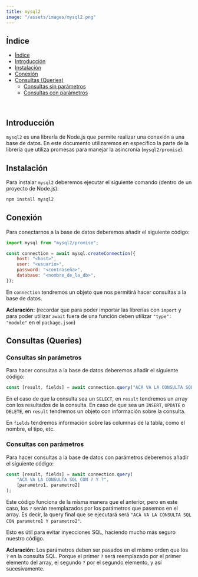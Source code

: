 ```yaml
---
title: mysql2
image: "/assets/images/mysql2.png"
---
```


## Índice

- [Índice](#índice)
- [Introducción](#introducción)
- [Instalación](#instalación)
- [Conexión](#conexión)
- [Consultas (Queries)](#consultas-queries)
  - [Consultas sin parámetros](#consultas-sin-parámetros)
  - [Consultas con parámetros](#consultas-con-parámetros)

<br>

## Introducción

`mysql2` es una librería de Node.js que permite realizar una conexión a una base de datos. En este documento utilizaremos en específico la parte de la librería que utiliza promesas para manejar la asincronía (`mysql2/promise`).

## Instalación

Para instalar `mysql2` deberemos ejecutar el siguiente comando (dentro de un proyecto de Node.js):

```bash
npm install mysql2
```

## Conexión

Para conectarnos a la base de datos deberemos añadir el siguiente código:

```js
import mysql from "mysql2/promise";

const connection = await mysql.createConnection({
    host: "<host>",
    user: "<usuario>",
    password: "<contraseña>",
    database: "<nombre_de_la_db>",
});
```

En `connection` tendremos un objeto que nos permitirá hacer consultas a la base de datos.

**Aclaración:** (recordar que para poder importar las librerías con `import` y para poder utilizar `await` fuera de una función deben utilizar `"type": "module"` en el `package.json`)

## Consultas (Queries)

### Consultas sin parámetros

Para hacer consultas a la base de datos deberemos añadir el siguiente código:

```js
const [result, fields] = await connection.query("ACÁ VA LA CONSULTA SQL");
```

En el caso de que la consulta sea un `SELECT`, en `result` tendremos un array con los resultados de la consulta. En caso de que sea un `INSERT`, `UPDATE` o `DELETE`, en `result` tendremos un objeto con información sobre la consulta.

En `fields` tendremos información sobre las columnas de la tabla, como el nombre, el tipo, etc.

### Consultas con parámetros

Para hacer consultas a la base de datos con parámetros deberemos añadir el siguiente código:

```js
const [result, fields] = await connection.query(
    "ACÁ VA LA CONSULTA SQL CON ? Y ?",
    [parametro1, parametro2]
);
```

Este código funciona de la misma manera que el anterior, pero en este caso, los `?` serán reemplazados por los parámetros que pasemos en el array. Es decir, la query final que se ejecutará será `"ACÁ VA LA CONSULTA SQL CON parametro1 Y parametro2"`.

Esto es útil para evitar inyecciones SQL, haciendo mucho más seguro nuestro código.

**Aclaración:** Los parámetros deben ser pasados en el mismo orden que los `?` en la consulta SQL. Porque el primer `?` será reemplazado por el primer elemento del array, el segundo `?` por el segundo elemento, y así sucesivamente.
